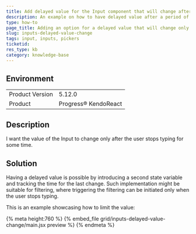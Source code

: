 ```yaml
---
title: Add delayed value for the Input component that will change after a period of time of no typing
description: An example on how to have delayed value after a period of no typing
type: how-to
page_title: Adding an option for a delayed value that will change only after a period of time without typing - KendoReact Input
slug: inputs-delayed-value-change
tags: input, inputs, pickers
ticketid: 
res_type: kb
category: knowledge-base
---
```


## Environment
<table>
    <tbody>
	    <tr>
	    	<td>Product Version</td>
	    	<td>5.12.0</td>
	    </tr>
	    <tr>
	    	<td>Product</td>
	    	<td>Progress® KendoReact</td>
	    </tr>
    </tbody>
</table>


## Description
I want the value of the Input to change only after the user stops typing for some time.

## Solution
Having a delayed value is possible by introducing a second state variable and tracking the time for the last change. Such implementation might be suitable for filtering, where triggering the filtering can be initiated only when the user stops typing.

This is an example showcasing how to limit the value:

{% meta height:760 %}
{% embed_file grid/inputs-delayed-value-change/main.jsx preview %} 
{% endmeta %}
